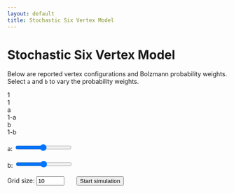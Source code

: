 ```yaml
---
layout: default
title: Stochastic Six Vertex Model
---
```


<link rel="stylesheet" href="/assets/css/applets/stochastic-6vm.css">


# Stochastic Six Vertex Model

Below are reported vertex configurations and Bolzmann probability weights. Select `a` and `b` to vary the probability weights.

<div class="configurations-container">
    <!-- Configuration (0,0,0,0) -->
    <div class="configuration">
        <div class="cell"></div>
        <div id="prob-0-0-0-0">1</div>
    </div>
    <!-- Configuration (1,1,1,1) -->
    <div class="configuration">
        <div class="cell">
        <div class="edge down"></div>
        <div class="edge left"></div>
        <div class="edge up"></div>
        <div class="edge right"></div>
        </div>
        <div id="prob-1-1-1-1">1</div>
    </div>
    <!-- Configuration (1,0,1,0) -->
    <div class="configuration">
        <div class="cell">
        <div class="edge down"></div>
        <div class="edge up"></div>
        </div>
        <div id="prob-1-0-1-0">a</div>
    </div>
    <!-- Configuration (1,0,0,1) -->
    <div class="configuration">
        <div class="cell">
        <div class="edge down"></div>
        <div class="edge right"></div>
        </div>
        <div id="prob-1-0-0-1">1-a</div>
    </div>
    <!-- Configuration (0,1,0,1) -->
    <div class="configuration">
        <div class="cell">
        <div class="edge left"></div>
        <div class="edge right"></div>
        </div>
        <div id="prob-0-1-0-1">b</div>
    </div>
    <!-- Configuration (0,1,1,0) -->
    <div class="configuration">
        <div class="cell">
        <div class="edge left"></div>
        <div class="edge up"></div>
        </div>
        <div id="prob-0-1-1-0">1-b</div>
    </div>
</div>
<br>
<div class="inputs-container">
    <div class="input-container">
        <label for="input-a">a:</label>
        <input id="input-a" type="range" min="0" max="1" step="0.01" value="0.5" onchange="updateProbabilities()">
    </div>
    &nbsp; &nbsp; &nbsp;&nbsp; &nbsp; &nbsp;
    <div class="input-container">
        <label for="input-b">b:</label>
        <input id="input-b" type="range" min="0" max="1" step="0.01" value="0.5" onchange="updateProbabilities()">
    </div>
</div>

<br>
<div>
    <label for="input-n">Grid size: </label>
    <input type="number" id="input-n" min="1" max="250" value="10" oninput="createGrid()">
    &nbsp; &nbsp; &nbsp;
    <button onclick="startSimulation()">Start simulation</button>
</div>
<br>



<div id="grid-container" class="grid"></div>



<script src="/assets/js/stochastic-6vm.js"></script>
